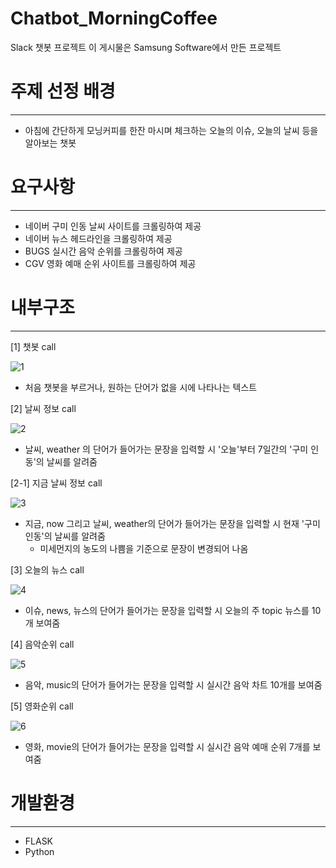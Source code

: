 
Chatbot_MorningCoffee
======
Slack 챗봇 프로젝트
이 게시물은 Samsung Software에서 만든 프로젝트

# 주제 선정 배경
-------------
- 아침에 간단하게 모닝커피를 한잔 마시며 체크하는 오늘의 이슈, 오늘의 날씨 등을 알아보는 챗봇

# 요구사항
-------
- 네이버 구미 인동 날씨 사이트를 크롤링하여 제공
- 네이버 뉴스 헤드라인을 크롤링하여 제공
- BUGS 실시간 음악 순위를 크롤링하여 제공
- CGV 영화 예매 순위 사이트를 크롤링하여 제공


# 내부구조
-------
[1] 챗봇 call

![1](https://user-images.githubusercontent.com/46041410/50432491-6d0c5a00-0915-11e9-91b6-d49f3834cca9.PNG)

- 처음 챗봇을 부르거나, 원하는 단어가 없을 시에 나타나는 텍스트

[2] 날씨 정보 call

![2](https://user-images.githubusercontent.com/46041410/50432502-87463800-0915-11e9-8acf-7e7d02eb34ae.PNG)
- 날씨, weather 의 단어가 들어가는 문장을 입력할 시 '오늘'부터 7일간의 '구미 인동'의 날씨를 알려줌

[2-1] 지금 날씨 정보 call


![3](https://user-images.githubusercontent.com/46041410/50432508-8ad9bf00-0915-11e9-97dc-e0133d7b7c22.PNG)

- 지금, now 그리고 날씨, weather의 단어가 들어가는 문장을 입력할 시 현재 '구미 인동'의 날씨를 알려줌
  - 미세먼지의 농도의 나쁨을 기준으로 문장이 변경되어 나옴
  
[3] 오늘의 뉴스 call


![4](https://user-images.githubusercontent.com/46041410/50432504-89a89200-0915-11e9-8673-31f72500f96e.PNG)
- 이슈, news, 뉴스의 단어가 들어가는 문장을 입력할 시 오늘의 주 topic 뉴스를 10개 보여줌

[4] 음악순위 call


![5](https://user-images.githubusercontent.com/46041410/50432505-89a89200-0915-11e9-84f1-56b9726a3682.PNG)
- 음악, music의 단어가 들어가는 문장을 입력할 시 실시간 음악 차트 10개를 보여줌

[5] 영화순위 call


![6](https://user-images.githubusercontent.com/46041410/50432506-8a412880-0915-11e9-9935-de81c214fd32.PNG)
- 영화, movie의 단어가 들어가는 문장을 입력할 시 실시간 음악 예매 순위 7개를 보여줌

  

# 개발환경 
-------- 
- FLASK
- Python
